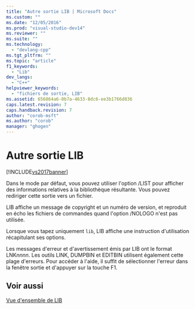 ```yaml
---
title: "Autre sortie LIB | Microsoft Docs"
ms.custom: ""
ms.date: "12/05/2016"
ms.prod: "visual-studio-dev14"
ms.reviewer: ""
ms.suite: ""
ms.technology: 
  - "devlang-cpp"
ms.tgt_pltfrm: ""
ms.topic: "article"
f1_keywords: 
  - "Lib"
dev_langs: 
  - "C++"
helpviewer_keywords: 
  - "fichiers de sortie, LIB"
ms.assetid: 656864a6-0b7a-4633-8dc6-ee3b1766d836
caps.latest.revision: 7
caps.handback.revision: 7
author: "corob-msft"
ms.author: "corob"
manager: "ghogen"
---
```

# Autre sortie LIB
[!INCLUDE[vs2017banner](../../assembler/inline/includes/vs2017banner.md)]

Dans le mode par défaut, vous pouvez utiliser l'option \/LIST pour afficher des informations relatives à la bibliothèque résultante.  Vous pouvez rediriger cette sortie vers un fichier.  
  
 LIB affiche un message de copyright et un numéro de version, et reproduit en écho les fichiers de commandes quand l'option \/NOLOGO n'est pas utilisée.  
  
 Lorsque vous tapez uniquement `lib`, LIB affiche une instruction d'utilisation récapitulant ses options.  
  
 Les messages d'erreur et d'avertissement émis par LIB ont le format LNK*nnnn*.  Les outils LINK, DUMPBIN et EDITBIN utilisent également cette plage d'erreurs.  Pour accéder à l'aide, il suffit de sélectionner l'erreur dans la fenêtre sortie et d'appuyer sur la touche F1.  
  
## Voir aussi  
 [Vue d'ensemble de LIB](../../build/reference/overview-of-lib.md)